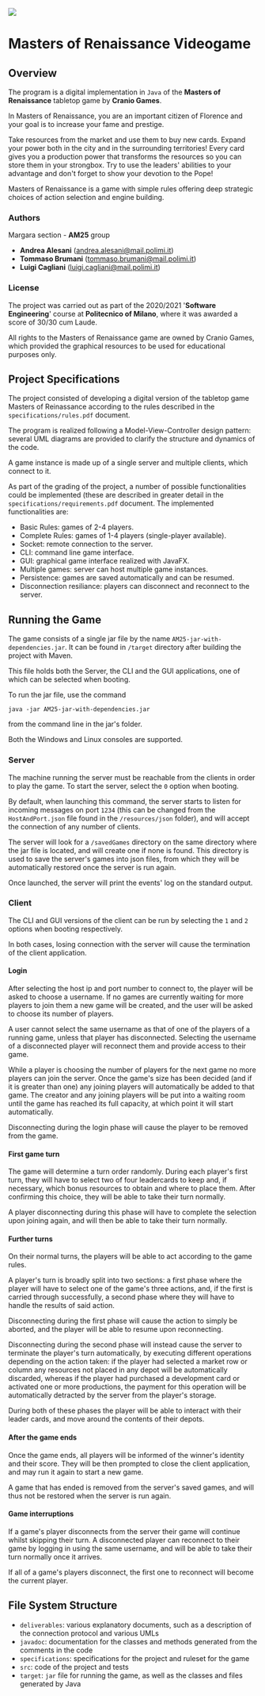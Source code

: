   ![](https://i2.wp.com/geek.pizza/wp-content/uploads/2020/04/Copertina-Maestri-del-Rinascimento.jpg)

# Masters of Renaissance Videogame
## Overview
The program is a digital implementation in `Java` of the <b>Masters of Renaissance</b> tabletop game by <b>Cranio Games</b>.

In Masters of Renaissance, you are an important citizen of Florence and your goal is to increase your fame and prestige. 

Take resources from the market and use them to buy new cards. 
Expand your power both in the city and in the surrounding territories! Every card gives you a production power that transforms the resources so you can store them in your strongbox. Try to use the leaders' abilities to your advantage and don't forget to show your devotion to the Pope!

Masters of Renaissance is a game with simple rules offering deep strategic choices of action selection and engine building.

### Authors
Margara section - <b>AM25</b> group
- <b>Andrea Alesani</b> (andrea.alesani@mail.polimi.it)
- <b>Tommaso Brumani</b> (tommaso.brumani@mail.polimi.it)
- <b>Luigi Cagliani</b> (luigi.cagliani@mail.polimi.it)

### License
The project was carried out as part of the 2020/2021 '<b>Software Engineering</b>' course at <b>Politecnico of Milano</b>, where it was awarded a score of 30/30 cum Laude.

All rights to the Masters of Renaissance game are owned by Cranio Games, which provided the graphical resources to be used for educational purposes only.

## Project Specifications
The project consisted of developing a digital version of the tabletop game Masters of Reinassance according to the rules described in the `specifications/rules.pdf` document.

The program is realized following a Model-View-Controller design pattern: several UML diagrams are provided to clarify the structure and dynamics of the code.

A game instance is made up of a single server and multiple clients, which connect to it.

As part of the grading of the project, a number of possible functionalities could be implemented (these are described in greater detail in the `specifications/requirements.pdf` document. The implemented functionalities are:

- Basic Rules: games of 2-4 players.
- Complete Rules: games of 1-4 players (single-player available).
- Socket: remote connection to the server.
- CLI: command line game interface. 
- GUI: graphical game interface realized with JavaFX.
- Multiple games: server can host multiple game instances.
- Persistence: games are saved automatically and can be resumed.
- Disconnection resiliance: players can disconnect and reconnect to the server.

## Running the Game
The game consists of a single jar file by the name <code>AM25-jar-with-dependencies.jar</code>. It can be found in <code>/target</code> directory after building the project with Maven.

This file holds both the Server, the CLI and the GUI applications, one of which can be selected when booting.

To run the jar file, use the command

<code>java -jar AM25-jar-with-dependencies.jar</code>  

from the command line in the jar's folder. 

Both the Windows and Linux consoles are supported.

### Server

The machine running the server must be reachable from the clients in order to play the game. To start the server, select the <code>0</code> option when booting.  

By default, when launching this command, the server starts to listen for incoming messages on port <code>1234</code> (this can be changed from the <code>HostAndPort.json</code> file found in the <code>/resources/json</code> folder), and will accept the connection of any number of clients.

The server will look for a <code>/savedGames</code> directory on the same directory where the jar file is located, and will create one if none is found. 
This directory is used to save the server's games into json files, from which they will be automatically restored once the server is run again.

Once launched, the server will print the events' log on the standard output.

### Client

The CLI and GUI versions of the client can be run by selecting the <code>1</code> and <code>2</code> options when booting respectively.

In both cases, losing connection with the server will cause the termination of the client application.

#### Login

After selecting the host ip and port number to connect to, the player will be asked to choose a username. 
If no games are currently waiting for more players to join them a new game will be created, and the user will be asked to choose its number of players.

A user cannot select the same username as that of one of the players of a running game, unless that player has disconnected.
Selecting the username of a disconnected player will reconnect them and provide access to their game.

While a player is choosing the number of players for the next game no more players can join the server.
Once the game's size has been decided (and if it is greater than one) any joining players will automatically be added to that game. 
The creator and any joining players will be put into a waiting room until the game has reached its full capacity, at which point it will start automatically.

Disconnecting during the login phase will cause the player to be removed from the game.

#### First game turn

The game will determine a turn order randomly. During each player's first turn, they will have to select two of four leadercards to keep and, if necessary, which bonus resources to obtain and where to place them.
After confirming this choice, they will be able to take their turn normally.

A player disconnecting during this phase will have to complete the selection upon joining again, and will then be able to take their turn normally.

#### Further turns

On their normal turns, the players will be able to act according to the game rules. 

A player's turn is broadly split into two sections:
a first phase where the player will have to select one of the game's three actions, and, if the first is carried through successfully, a second phase where they will have to handle the results of said action.

Disconnecting during the first phase will cause the action to simply be aborted, and the player will be able to resume upon reconnecting.

Disconnecting during the second phase will instead cause the server to terminate the player's turn automatically, by executing different operations depending on the action taken:
if the player had selected a market row or column any resources not placed in any depot will be automatically discarded, whereas if the player had purchased a development card or activated one or more productions, the payment for this operation will be automatically detracted by the server from the player's storage.

During both of these phases the player will be able to interact with their leader cards, and move around the contents of their depots.

#### After the game ends

Once the game ends, all players will be informed of the winner's identity and their score.
They will be then prompted to close the client application, and may run it again to start a new game.

A game that has ended is removed from the server's saved games, and will thus not be restored when the server is run again.

#### Game interruptions

If a game's player disconnects from the server their game will continue whilst skipping their turn. 
A disconnected player can reconnect to their game by logging in using the same username, and will be able to take their turn normally once it arrives.

If all of a game's players disconnect, the first one to reconnect will become the current player.

## File System Structure
* `deliverables`: various explanatory documents, such as a description of the connection protocol and various UMLs
* `javadoc`: documentation for the classes and methods generated from the comments in the code
* `specifications`: specifications for the project and ruleset for the game
* `src`: code of the project and tests
* `target`: `jar` file for running the game, as well as the classes and files generated by Java